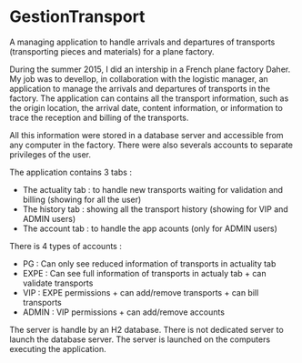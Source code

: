 # GestionTransport
A managing application to handle arrivals and departures of transports (transporting pieces and materials) for a plane factory.

During the summer 2015, I did an intership in a French plane factory Daher.
My job was to devellop, in collaboration with the logistic manager, an application to manage the arrivals and departures of transports in the factory.
The application can contains all the transport information, such as the origin location, the arrival date, content information, or information to trace the reception and billing of the transports.

All this information were stored in a database server and accessible from any computer in the factory. There were also severals accounts to separate privileges of the user.

The application contains 3 tabs :
 - The actuality tab : to handle new transports waiting for validation and billing (showing for all the user)
 - The history tab : showing all the transport history (showing for VIP and ADMIN users)
 - The account tab : to handle the app acounts (only for ADMIN users)
 
 There is 4 types of accounts :
 - PG : Can only see reduced information of transports in actuality tab
 - EXPE : Can see full information of transports in actualy tab + can validate transports
 - VIP : EXPE permissions + can add/remove transports + can bill transports
 - ADMIN : VIP permissions + can add/remove accounts
 
 The server is handle by an H2 database. There is not dedicated server to launch the database server. The server is launched on the computers executing the application.
